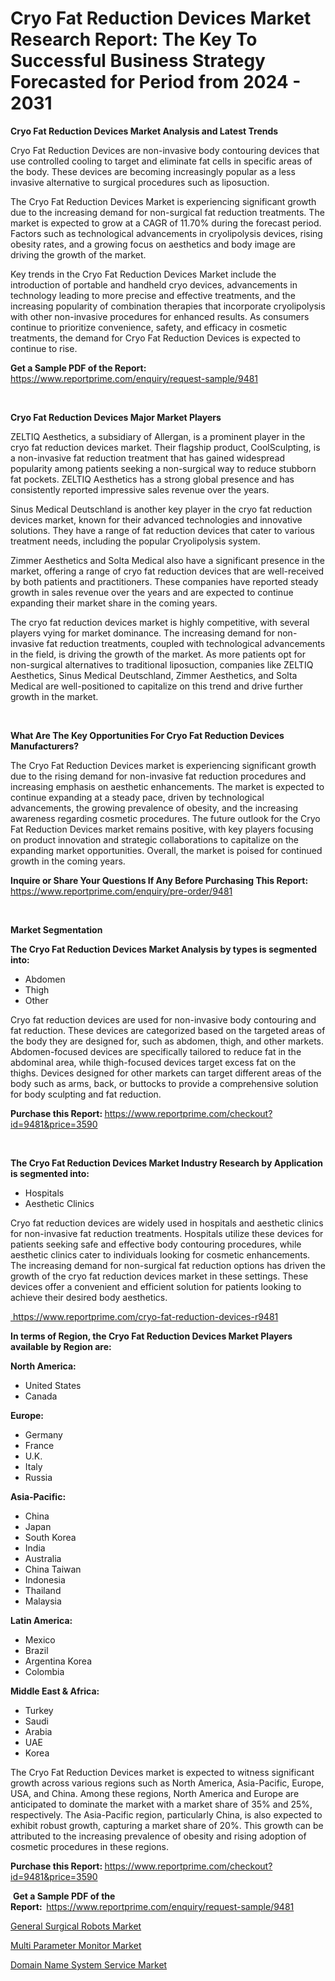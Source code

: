 <p><h1>Cryo Fat Reduction Devices Market Research Report: The Key To Successful Business Strategy Forecasted for Period from 2024 - 2031</h1></p><p><strong>Cryo Fat Reduction Devices Market Analysis and Latest Trends</strong></p>
<p><p>Cryo Fat Reduction Devices are non-invasive body contouring devices that use controlled cooling to target and eliminate fat cells in specific areas of the body. These devices are becoming increasingly popular as a less invasive alternative to surgical procedures such as liposuction.</p><p>The Cryo Fat Reduction Devices Market is experiencing significant growth due to the increasing demand for non-surgical fat reduction treatments. The market is expected to grow at a CAGR of 11.70% during the forecast period. Factors such as technological advancements in cryolipolysis devices, rising obesity rates, and a growing focus on aesthetics and body image are driving the growth of the market.</p><p>Key trends in the Cryo Fat Reduction Devices Market include the introduction of portable and handheld cryo devices, advancements in technology leading to more precise and effective treatments, and the increasing popularity of combination therapies that incorporate cryolipolysis with other non-invasive procedures for enhanced results. As consumers continue to prioritize convenience, safety, and efficacy in cosmetic treatments, the demand for Cryo Fat Reduction Devices is expected to continue to rise.</p></p>
<p><strong>Get a Sample PDF of the Report:&nbsp;</strong> <a href="https://www.reportprime.com/enquiry/request-sample/9481">https://www.reportprime.com/enquiry/request-sample/9481</a></p>
<p>&nbsp;</p>
<p><strong>Cryo Fat Reduction Devices Major Market Players</strong></p>
<p><p>ZELTIQ Aesthetics, a subsidiary of Allergan, is a prominent player in the cryo fat reduction devices market. Their flagship product, CoolSculpting, is a non-invasive fat reduction treatment that has gained widespread popularity among patients seeking a non-surgical way to reduce stubborn fat pockets. ZELTIQ Aesthetics has a strong global presence and has consistently reported impressive sales revenue over the years.</p><p>Sinus Medical Deutschland is another key player in the cryo fat reduction devices market, known for their advanced technologies and innovative solutions. They have a range of fat reduction devices that cater to various treatment needs, including the popular Cryolipolysis system.</p><p>Zimmer Aesthetics and Solta Medical also have a significant presence in the market, offering a range of cryo fat reduction devices that are well-received by both patients and practitioners. These companies have reported steady growth in sales revenue over the years and are expected to continue expanding their market share in the coming years.</p><p>The cryo fat reduction devices market is highly competitive, with several players vying for market dominance. The increasing demand for non-invasive fat reduction treatments, coupled with technological advancements in the field, is driving the growth of the market. As more patients opt for non-surgical alternatives to traditional liposuction, companies like ZELTIQ Aesthetics, Sinus Medical Deutschland, Zimmer Aesthetics, and Solta Medical are well-positioned to capitalize on this trend and drive further growth in the market.</p></p>
<p>&nbsp;</p>
<p><strong>What Are The Key Opportunities For Cryo Fat Reduction Devices Manufacturers?</strong></p>
<p><p>The Cryo Fat Reduction Devices market is experiencing significant growth due to the rising demand for non-invasive fat reduction procedures and increasing emphasis on aesthetic enhancements. The market is expected to continue expanding at a steady pace, driven by technological advancements, the growing prevalence of obesity, and the increasing awareness regarding cosmetic procedures. The future outlook for the Cryo Fat Reduction Devices market remains positive, with key players focusing on product innovation and strategic collaborations to capitalize on the expanding market opportunities. Overall, the market is poised for continued growth in the coming years.</p></p>
<p><strong>Inquire or Share Your Questions If Any Before Purchasing This Report:</strong> <a href="https://www.reportprime.com/enquiry/pre-order/9481">https://www.reportprime.com/enquiry/pre-order/9481</a></p>
<p>&nbsp;</p>
<p><strong>Market Segmentation</strong></p>
<p><strong>The Cryo Fat Reduction Devices Market Analysis by types is segmented into:</strong></p>
<p><ul><li>Abdomen</li><li>Thigh</li><li>Other</li></ul></p>
<p><p>Cryo fat reduction devices are used for non-invasive body contouring and fat reduction. These devices are categorized based on the targeted areas of the body they are designed for, such as abdomen, thigh, and other markets. Abdomen-focused devices are specifically tailored to reduce fat in the abdominal area, while thigh-focused devices target excess fat on the thighs. Devices designed for other markets can target different areas of the body such as arms, back, or buttocks to provide a comprehensive solution for body sculpting and fat reduction.</p></p>
<p><strong>Purchase this Report:&nbsp;</strong><a href="https://www.reportprime.com/checkout?id=9481&price=3590">https://www.reportprime.com/checkout?id=9481&price=3590</a></p>
<p>&nbsp;</p>
<p><strong>The Cryo Fat Reduction Devices Market Industry Research by Application is segmented into:</strong></p>
<p><ul><li>Hospitals</li><li>Aesthetic Clinics</li></ul></p>
<p><p>Cryo fat reduction devices are widely used in hospitals and aesthetic clinics for non-invasive fat reduction treatments. Hospitals utilize these devices for patients seeking safe and effective body contouring procedures, while aesthetic clinics cater to individuals looking for cosmetic enhancements. The increasing demand for non-surgical fat reduction options has driven the growth of the cryo fat reduction devices market in these settings. These devices offer a convenient and efficient solution for patients looking to achieve their desired body aesthetics.</p></p>
<p><a href="https://www.reportprime.com/cryo-fat-reduction-devices-r9481">&nbsp;https://www.reportprime.com/cryo-fat-reduction-devices-r9481</a></p>
<p><strong>In terms of Region, the Cryo Fat Reduction Devices Market Players available by Region are:</strong></p>
<p>
    <p> <strong> North America: </strong>
        <ul>
            <li>United States</li>
            <li>Canada</li>
        </ul>
        </p> 
    <p> <strong> Europe: </strong>
        <ul>
            <li>Germany</li>
            <li>France</li>
            <li>U.K.</li>
            <li>Italy</li>
            <li>Russia</li>
        </ul>
        </p> 
    <p> <strong> Asia-Pacific: </strong>
        <ul>
            <li>China</li>
            <li>Japan</li>
            <li>South Korea</li>
            <li>India</li>
            <li>Australia</li>
            <li>China Taiwan</li>
            <li>Indonesia</li>
            <li>Thailand</li>
            <li>Malaysia</li>
        </ul>
        </p> 
    <p> <strong> Latin America: </strong>
        <ul>
            <li>Mexico</li>
            <li>Brazil</li>
            <li>Argentina Korea</li>
            <li>Colombia</li>
        </ul>
        </p> 
    <p> <strong> Middle East & Africa: </strong>
        <ul>
            <li>Turkey</li>
            <li>Saudi</li>
            <li>Arabia</li>
            <li>UAE</li>
            <li>Korea</li>
        </ul>
    </p>
    </p>
<p><p>The Cryo Fat Reduction Devices market is expected to witness significant growth across various regions such as North America, Asia-Pacific, Europe, USA, and China. Among these regions, North America and Europe are anticipated to dominate the market with a market share of 35% and 25%, respectively. The Asia-Pacific region, particularly China, is also expected to exhibit robust growth, capturing a market share of 20%. This growth can be attributed to the increasing prevalence of obesity and rising adoption of cosmetic procedures in these regions.</p></p>
<p><strong>Purchase this Report: </strong><a href="https://www.reportprime.com/checkout?id=9481&price=3590">https://www.reportprime.com/checkout?id=9481&price=3590</a></p>
<p>&nbsp;<strong>Get a Sample PDF of the Report:&nbsp;&nbsp;</strong><a href="https://www.reportprime.com/enquiry/request-sample/9481">https://www.reportprime.com/enquiry/request-sample/9481</a></p>
<p><strong></strong></p>
<p><p><a href="https://github.com/kaiserrayhan25/Market-Research-Report-List-1/blob/main/general-surgical-robots-market.md">General Surgical Robots Market</a></p><p><a href="https://github.com/FassouRP/Market-Research-Report-List-5/blob/main/multi-parameter-monitor-market.md">Multi Parameter Monitor Market</a></p><p><a href="https://issuu.com/reportprime-2/docs/domain-name-system-service-market-size-2030.pptx">Domain Name System Service Market</a></p></p>